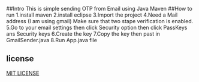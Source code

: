 ##Intro
This is simple sending OTP from Email using Java Maven
##How to run
1.install maven
2.install eclipse
3.Import the project
4.Need a Mail address (I am using gmail) Make sure that two stape verification is enabled.
5.Go to your email settings then click Security option then click PassKeys ans Security keys
6.Create the key 
7.Copy the key then past in GmailSender.java
8.Run App.java file

## license
[MIT LICENSE](LICENSE)
